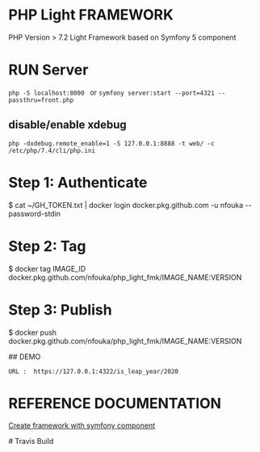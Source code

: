 

# PHP Light FRAMEWORK 

PHP Version > 7.2
Light Framework based on Symfony 5 component



# RUN Server 
``
php -S localhost:8000 
``
or 
``
symfony server:start --port=4321 --passthru=front.php
``

## disable/enable xdebug 

``
php -dxdebug.remote_enable=1 -S 127.0.0.1:8888 -t web/ -c /etc/php/7.4/cli/php.ini
``


# Step 1: Authenticate
$ cat ~/GH_TOKEN.txt | docker login docker.pkg.github.com -u nfouka --password-stdin

# Step 2: Tag
$ docker tag IMAGE_ID docker.pkg.github.com/nfouka/php_light_fmk/IMAGE_NAME:VERSION

# Step 3: Publish
$ docker push docker.pkg.github.com/nfouka/php_light_fmk/IMAGE_NAME:VERSION



## DEMO 

``
URL :  https://127.0.0.1:4322/is_leap_year/2020
``

# REFERENCE DOCUMENTATION 
<a href='https://symfony.com/doc/current/create_framework'>  Create framework with symfony component </a>

# Travis Build

